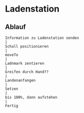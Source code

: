 # Ladenstation  

## Ablauf  

    Information zu Ladenstation senden  
    |  
    Schall positionieren
    |  
    moveTo  
    |  
    Ladnmark zentieren  
    |  
    Greifen durch Hand??  
    |
    Landenanfangen  
    |
    Setzen  
    |  
    bis 100%, dann aufstehen
    |
    Fertig